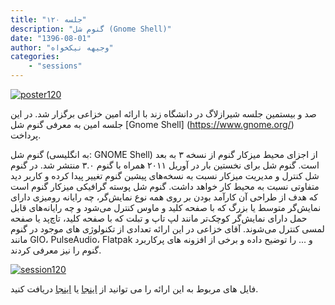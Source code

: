 ```yaml
---
title: "جلسه ۱۲۰"
description: "گنوم شل (Gnome Shell)"
date: "1396-08-01"
author: "وجیهه نیکخواه"
categories:
    - "sessions"
---
```

[![poster120](../../img/posters/poster120.jpg)](../../img/poster120.jpg)

صد و بیستمین جلسه شیرازلاگ در دانشگاه زند با ارائه امین خزاعی برگزار شد. در این جلسه امین به معرفی گنوم شل
 [Gnome Shell] (https://www.gnome.org/) پرداخت. 

گنوم شل (به انگلیسی: GNOME Shell) از اجزای محیط میزکار گنوم از نسخه ۳ به بعد است. گنوم شل برای نخستین بار در آوریل ۲۰۱۱ همراه با گنوم ۳.۰ منتشر شد. در گنوم شل کنترل و مدیریت میزکار نسبت به نسخه‌های پیشین گنوم تغییر پیدا کرده و کاربر دید متفاوتی نسبت به محیط کار خواهد داشت.
گنوم شل پوسته گرافیکی میزکار گنوم است که هدف از طراحی آن کارآمد بودن بر روی همه نوع نمایش‌گر، چه رایانه رومیزی دارای نمایش‌گر متوسط یا بزرگ که با صفحه کلید و ماوس کنترل می‌شود و چه رایانه‌های قابل حمل دارای نمایش‌گر کوچک‌تر مانند لپ تاپ و تبلت که با صفحه کلید، تاچ‌پد یا صفحه لمسی کنترل می‌شوند.
آقای خزاعی در این ارائه تعدادی از تکنولوژی های موجود در گنوم مانند GIO، PulseAudio، Flatpak و ... را توضیح داده و برخی از افزونه های پرکاربرد گنوم را نیز معرفی کردند.

[![session120](../../img/IMGsession120_1.jpg)](../../img/IMGsession120_1.jpg)

فایل های مربوط به این ارائه را می توانید از [اینجا](https://gitlab.com/shirazlug/resources/tree/master/presentations/session_120)
یا [اینجا](https://www.slideshare.net/secret/DfMQWwbgnofLJO)
دریافت کنید.
